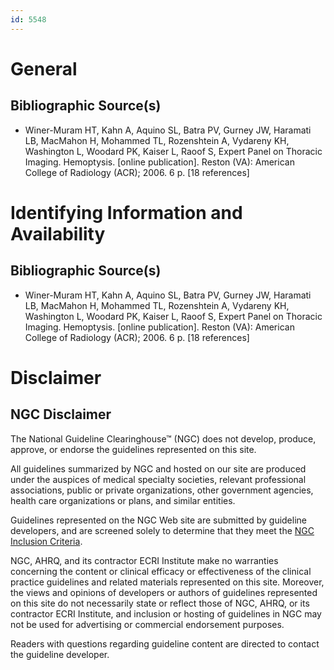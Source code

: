 ```yaml
---
id: 5548
---
```


# General

## Bibliographic Source(s)

- Winer-Muram HT, Kahn A, Aquino SL, Batra PV, Gurney JW, Haramati LB, MacMahon H, Mohammed TL, Rozenshtein A, Vydareny KH, Washington L, Woodard PK, Kaiser L, Raoof S, Expert Panel on Thoracic Imaging. Hemoptysis. [online publication]. Reston (VA): American College of Radiology (ACR); 2006. 6 p. [18 references]

# Identifying Information and Availability

## Bibliographic Source(s)

- Winer-Muram HT, Kahn A, Aquino SL, Batra PV, Gurney JW, Haramati LB, MacMahon H, Mohammed TL, Rozenshtein A, Vydareny KH, Washington L, Woodard PK, Kaiser L, Raoof S, Expert Panel on Thoracic Imaging. Hemoptysis. [online publication]. Reston (VA): American College of Radiology (ACR); 2006. 6 p. [18 references]

# Disclaimer

## NGC Disclaimer

The National Guideline Clearinghouse™ (NGC) does not develop, produce, approve, or endorse the guidelines represented on this site.

All guidelines summarized by NGC and hosted on our site are produced under the auspices of medical specialty societies, relevant professional associations, public or private organizations, other government agencies, health care organizations or plans, and similar entities.

Guidelines represented on the NGC Web site are submitted by guideline developers, and are screened solely to determine that they meet the [NGC Inclusion Criteria](/help-and-about/summaries/inclusion-criteria).

NGC, AHRQ, and its contractor ECRI Institute make no warranties concerning the content or clinical efficacy or effectiveness of the clinical practice guidelines and related materials represented on this site. Moreover, the views and opinions of developers or authors of guidelines represented on this site do not necessarily state or reflect those of NGC, AHRQ, or its contractor ECRI Institute, and inclusion or hosting of guidelines in NGC may not be used for advertising or commercial endorsement purposes.

Readers with questions regarding guideline content are directed to contact the guideline developer.

